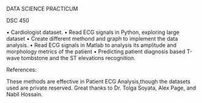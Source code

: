 DATA SCIENCE PRACTICUM

DSC	450	

• Cardiologist dataset.
• Read ECG signals in Python, exploring large dataset 
• Create different methond and graph to implement the data analysis. 
• Read ECG signals in Matlab to analysis its amplitude and morphology metrics of the patient
• Predicting patient diagnosis based T-wave tombstone and the ST elevations recognition.


References:

These methods are effective in Patient ECG Analysis,though the datasets used are private reserved.
Great thanks to Dr. Tolga Soyata, Alex Page, and Nabil Hossain.
